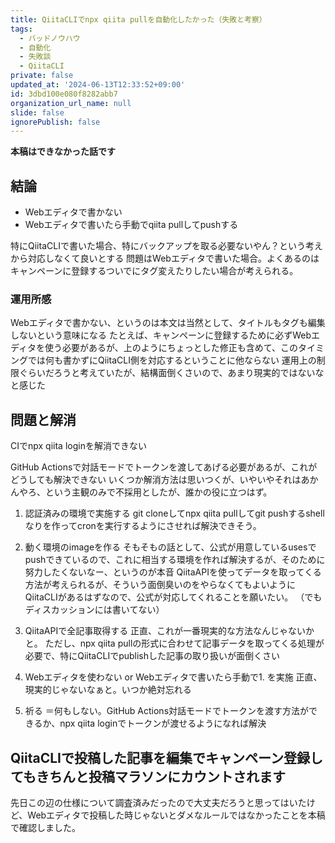 ```yaml
---
title: QiitaCLIでnpx qiita pullを自動化したかった（失敗と考察）
tags:
  - バッドノウハウ
  - 自動化
  - 失敗談
  - QiitaCLI
private: false
updated_at: '2024-06-13T12:33:52+09:00'
id: 3dbd100e080f8282abb7
organization_url_name: null
slide: false
ignorePublish: false
---
```


**本稿はできなかった話です**

## 結論
- Webエディタで書かない
- Webエディタで書いたら手動でqiita pullしてpushする

特にQiitaCLIで書いた場合、特にバックアップを取る必要ないやん？という考えから対応しなくて良いとする
問題はWebエディタで書いた場合。よくあるのはキャンペーンに登録するついでにタグ変えたりしたい場合が考えられる。

### 運用所感
Webエディタで書かない、というのは本文は当然として、タイトルもタグも編集しないという意味になる
たとえば、キャンペーンに登録するために必ずWebエディタを使う必要があるが、上のようにちょっとした修正も含めて、このタイミングでは何も書かずにQiitaCLI側を対応するということに他ならない
運用上の制限ぐらいだろうと考えていたが、結構面倒くさいので、あまり現実的ではないなと感じた

## 問題と解消
CIでnpx qiita loginを解消できない

GitHub Actionsで対話モードでトークンを渡してあげる必要があるが、これがどうしても解決できない
いくつか解消方法は思いつくが、いやいやそれはあかんやろ、という主観のみで不採用としたが、誰かの役に立つはず。

1. 認証済みの環境で実施する
git cloneしてnpx qiita pullしてgit pushするshellなりを作ってcronを実行するようにさせれば解決できそう。

2. 動く環境のimageを作る
そもそもの話として、公式が用意しているusesでpushできているので、これに相当する環境を作れば解決するが、そのために努力したくないなー、というのが本音
QiitaAPIを使ってデータを取ってくる方法が考えられるが、そういう面倒臭いのをやらなくてもよいようにQiitaCLIがあるはずなので、公式が対応してくれることを願いたい。
（でもディスカッションには書いてない）

3. QiitaAPIで全記事取得する
正直、これが一番現実的な方法なんじゃないかと。
ただし、npx qiita pullの形式に合わせて記事データを取ってくる処理が必要で、特にQiitaCLIでpublishした記事の取り扱いが面倒くさい

4. Webエディタを使わない or Webエディタで書いたら手動で1. を実施
正直、現実的じゃないなぁと。いつか絶対忘れる

5. 祈る
＝何もしない。GitHub Actions対話モードでトークンを渡す方法ができるか、npx qiita loginでトークンが渡せるようになれば解決

## QiitaCLIで投稿した記事を編集でキャンペーン登録してもきちんと投稿マラソンにカウントされます
先日この辺の仕様について調査済みだったので大丈夫だろうと思ってはいたけど、Webエディタで投稿した時じゃないとダメなルールではなかったことを本稿で確認しました。
